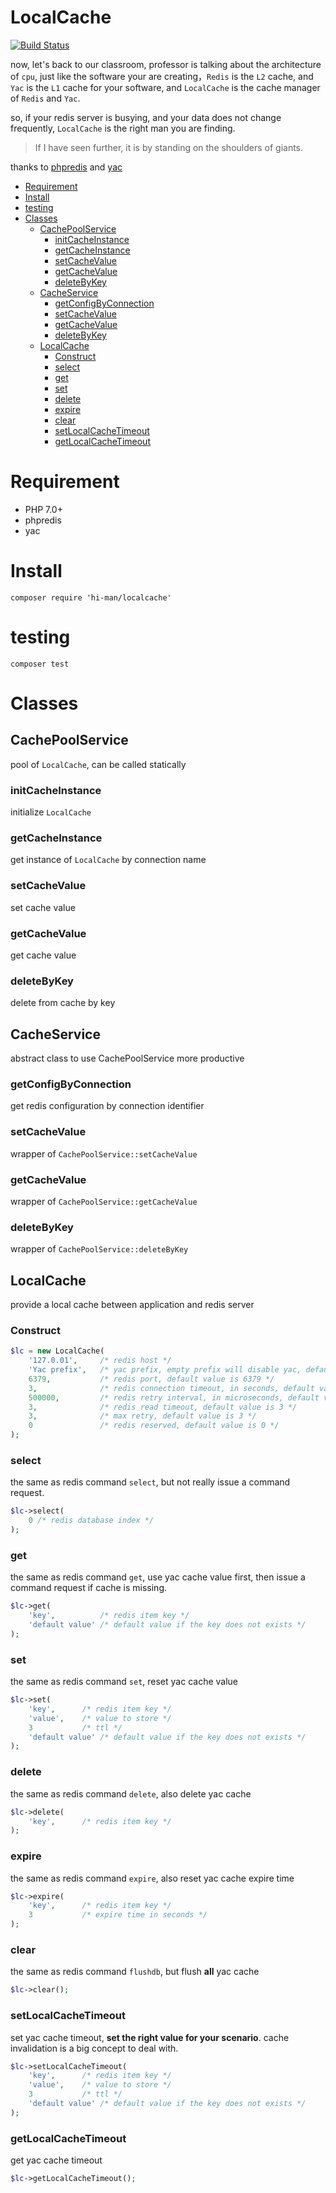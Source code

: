 # LocalCache

[![Build Status](https://secure.travis-ci.org/hi-man/localcache.png)](https://travis-ci.org/hi-man/localcache)

now, let's back to our classroom,
professor is talking about the architecture of `cpu`,
just like the software your are creating，`Redis` is the `L2` cache,
and `Yac` is the `L1` cache for your software,
and `LocalCache` is the cache manager of `Redis` and `Yac`.

so, if your redis server is busying, and your data does not change frequently,
`LocalCache` is the right man you are finding.

> If I have seen further, it is by standing on the shoulders of giants.

thanks to [phpredis](https://github.com/phpredis/phpredis) and [yac](https://github.com/laruence/yac)

<!-- vim-markdown-toc GFM -->

* [Requirement](#requirement)
* [Install](#install)
* [testing](#testing)
* [Classes](#classes)
    * [CachePoolService](#cachepoolservice)
        * [initCacheInstance](#initcacheinstance)
        * [getCacheInstance](#getcacheinstance)
        * [setCacheValue](#setcachevalue)
        * [getCacheValue](#getcachevalue)
        * [deleteByKey](#deletebykey)
    * [CacheService](#cacheservice)
        * [getConfigByConnection](#getconfigbyconnection)
        * [setCacheValue](#setcachevalue-1)
        * [getCacheValue](#getcachevalue-1)
        * [deleteByKey](#deletebykey-1)
    * [LocalCache](#localcache)
        * [Construct](#construct)
        * [select](#select)
        * [get](#get)
        * [set](#set)
        * [delete](#delete)
        * [expire](#expire)
        * [clear](#clear)
        * [setLocalCacheTimeout](#setlocalcachetimeout)
        * [getLocalCacheTimeout](#getlocalcachetimeout)

<!-- vim-markdown-toc -->

# Requirement

- PHP 7.0+
- phpredis
- yac

# Install

```
composer require 'hi-man/localcache'
```

# testing

```
composer test
```

# Classes

## CachePoolService

pool of `LocalCache`, can be called statically

### initCacheInstance

initialize `LocalCache`

### getCacheInstance

get instance of `LocalCache` by connection name

### setCacheValue

set cache value

### getCacheValue

get cache value

### deleteByKey

delete from cache by key

## CacheService

abstract class to use CachePoolService more productive

### getConfigByConnection

get redis configuration by connection identifier

### setCacheValue

wrapper of `CachePoolService::setCacheValue`

### getCacheValue

wrapper of `CachePoolService::getCacheValue`

### deleteByKey

wrapper of `CachePoolService::deleteByKey`

## LocalCache

provide a local cache between application and redis server

### Construct

```php
$lc = new LocalCache(
    '127.0.01',     /* redis host */
    'Yac prefix',   /* yac prefix, empty prefix will disable yac, default value is empty, max length is 20 */
    6379,           /* redis port, default value is 6379 */
    3,              /* redis connection timeout, in seconds, default value is 3 */
    500000,         /* redis retry interval, in microseconds, default value is 500000 */
    3,              /* redis read timeout, default value is 3 */
    3,              /* max retry, default value is 3 */
    0               /* redis reserved, default value is 0 */
);
```

### select

the same as redis command `select`, but not really issue a command request.

```php
$lc->select(
    0 /* redis database index */
);

```

### get

the same as redis command `get`, use yac cache value first, then issue a command request if cache is missing.

```php
$lc->get(
    'key',          /* redis item key */
    'default value' /* default value if the key does not exists */
);

```

### set

the same as redis command `set`, reset yac cache value

```php
$lc->set(
    'key',      /* redis item key */
    'value',    /* value to store */
    3           /* ttl */
    'default value' /* default value if the key does not exists */
);

```

### delete

the same as redis command `delete`, also delete yac cache

```php
$lc->delete(
    'key',      /* redis item key */
);

```

### expire

the same as redis command `expire`, also reset yac cache expire time

```php
$lc->expire(
    'key',      /* redis item key */
    3           /* expire time in seconds */
);

```

### clear

the same as redis command `flushdb`, but flush **all** yac cache

```php
$lc->clear();

```

### setLocalCacheTimeout

set yac cache timeout, **set the right value for your scenario**.
cache invalidation is a big concept to deal with.

```php
$lc->setLocalCacheTimeout(
    'key',      /* redis item key */
    'value',    /* value to store */
    3           /* ttl */
    'default value' /* default value if the key does not exists */
);

```

### getLocalCacheTimeout

get yac cache timeout

```php
$lc->getLocalCacheTimeout();

```

